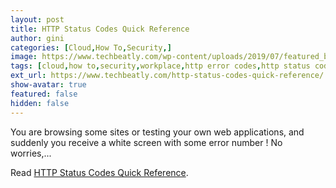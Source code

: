 ```yaml
---
layout: post
title: HTTP Status Codes Quick Reference
author: gini
categories: [Cloud,How To,Security,]
image: https://www.techbeatly.com/wp-content/uploads/2019/07/featured_broken-chain.png
tags: [cloud,how to,security,workplace,http error codes,http status codes,http status codes explained,most common http status codes,what are http status codes,]
ext_url: https://www.techbeatly.com/http-status-codes-quick-reference/
show-avatar: true
featured: false
hidden: false
---
```


You are browsing some sites or testing your own web applications, and suddenly you receive a white screen with some error number ! No worries,&#46;&#46;&#46;

Read [HTTP Status Codes Quick Reference](https://www.techbeatly.com/http-status-codes-quick-reference/).